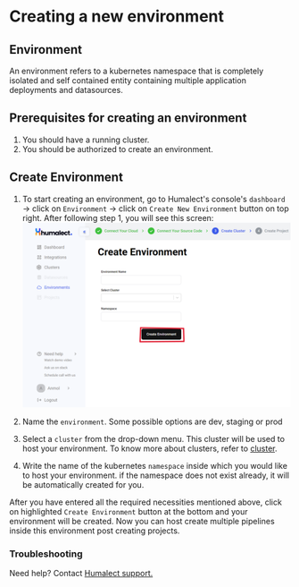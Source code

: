 # Creating a new environment
## Environment
An environment refers to a kubernetes namespace that is completely isolated and self contained entity containing multiple application deployments and datasources.

 ## Prerequisites for creating an environment
 1. You should have a running cluster.
 2. You should be authorized to create an environment.

## Create Environment
1. To start creating an environment, go to Humalect's console's `dashboard` -> click on `Environment` -> click on `Create New Environment` button on top right.
After following step 1, you will see this screen:
![create-env](./../../static/img/create-env.png)

2. Name the `environment`. Some possible options are dev, staging or prod
3. Select a `cluster` from the drop-down menu. This cluster will be used to host your environment. To know more about clusters, refer to [cluster](https://docs.humalect.com/en/Cluster/Cluster).
4. Write the name of the kubernetes `namespace` inside which you would like to host your environment. if the namespace does not exist already, it will be automatically created for you.

After you have entered all the required necessities mentioned above, click on highlighted `Create Environment` button at the bottom and your environment will be created. Now you can host create multiple pipelines inside this environment post creating projects.

### Troubleshooting
Need help? Contact [Humalect support.](https://humalect.com/)
